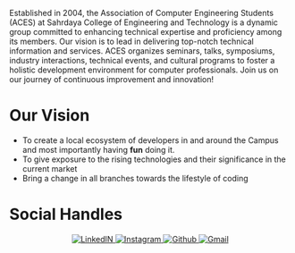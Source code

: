 Established in 2004, the Association of Computer Engineering Students (ACES) at Sahrdaya College of Engineering and Technology is a dynamic group committed to enhancing technical expertise and proficiency among its members. Our vision is to lead in delivering top-notch technical information and services. ACES organizes seminars, talks, symposiums, industry interactions, technical events, and cultural programs to foster a holistic development environment for computer professionals. Join us on our journey of continuous improvement and innovation! 

# Our Vision

- To create a local ecosystem of developers in and around the Campus and most importantly having **fun** doing it.
- To give exposure to the rising technologies and their significance in the current market
- Bring a change in all branches towards the lifestyle of coding

# Social Handles

<p align="center">
    <a href="https://www.linkedin.com/company/aces-sahrdaya/about/" target="_blank">
        <img src="https://img.shields.io/badge/linkedin%20-%230077B5.svg?&style=for-the-badge&logo=linkedin&logoColor=white" alt="LinkedIN" />
    </a>
    <a href="https://www.instagram.com/_a_c_e_s._/" target="_blank">
        <img src="https://img.shields.io/badge/Instagram-E4405F?style=for-the-badge&logo=instagram&logoColor=white" alt="Instagram" />
    </a>
    <a href="https://github.com/aces2022" target="_blank">
        <img src="https://img.shields.io/badge/github-%2324292e.svg?&style=for-the-badge&logo=github&logoColor=white" alt="Github" />
    </a>
    <a href="mailto:aces@sahrdaya.ac.in" target="_blank">
        <img alt="Gmail" src="https://img.shields.io/badge/Gmail-D14836?style=for-the-badge&logo=gmail&logoColor=white" alt="Gmail" />
    </a>
</p>
